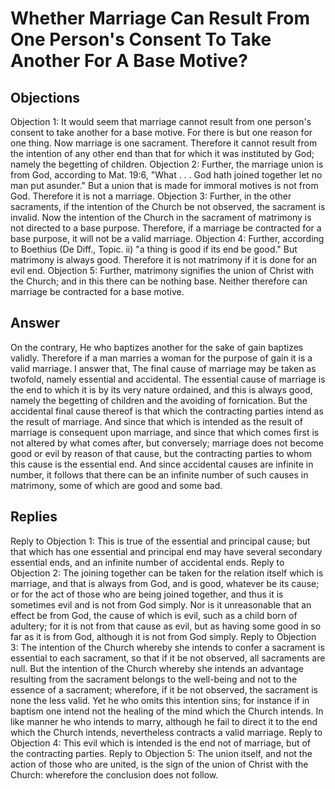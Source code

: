 # Whether Marriage Can Result From One Person's Consent To Take Another For A Base Motive?
## Objections
Objection 1: It would seem that marriage cannot result from one person's consent to take another for a base motive. For there is but one reason for one thing. Now marriage is one sacrament. Therefore it cannot result from the intention of any other end than that for which it was instituted by God; namely the begetting of children.
Objection 2: Further, the marriage union is from God, according to Mat. 19:6, "What . . . God hath joined together let no man put asunder." But a union that is made for immoral motives is not from God. Therefore it is not a marriage.
Objection 3: Further, in the other sacraments, if the intention of the Church be not observed, the sacrament is invalid. Now the intention of the Church in the sacrament of matrimony is not directed to a base purpose. Therefore, if a marriage be contracted for a base purpose, it will not be a valid marriage.
Objection 4: Further, according to Boethius (De Diff., Topic. ii) "a thing is good if its end be good." But matrimony is always good. Therefore it is not matrimony if it is done for an evil end.
Objection 5: Further, matrimony signifies the union of Christ with the Church; and in this there can be nothing base. Neither therefore can marriage be contracted for a base motive.
## Answer
On the contrary, He who baptizes another for the sake of gain baptizes validly. Therefore if a man marries a woman for the purpose of gain it is a valid marriage.
I answer that, The final cause of marriage may be taken as twofold, namely essential and accidental. The essential cause of marriage is the end to which it is by its very nature ordained, and this is always good, namely the begetting of children and the avoiding of fornication. But the accidental final cause thereof is that which the contracting parties intend as the result of marriage. And since that which is intended as the result of marriage is consequent upon marriage, and since that which comes first is not altered by what comes after, but conversely; marriage does not become good or evil by reason of that cause, but the contracting parties to whom this cause is the essential end. And since accidental causes are infinite in number, it follows that there can be an infinite number of such causes in matrimony, some of which are good and some bad.
## Replies
Reply to Objection 1: This is true of the essential and principal cause; but that which has one essential and principal end may have several secondary essential ends, and an infinite number of accidental ends.
Reply to Objection 2: The joining together can be taken for the relation itself which is marriage, and that is always from God, and is good, whatever be its cause; or for the act of those who are being joined together, and thus it is sometimes evil and is not from God simply. Nor is it unreasonable that an effect be from God, the cause of which is evil, such as a child born of adultery; for it is not from that cause as evil, but as having some good in so far as it is from God, although it is not from God simply.
Reply to Objection 3: The intention of the Church whereby she intends to confer a sacrament is essential to each sacrament, so that if it be not observed, all sacraments are null. But the intention of the Church whereby she intends an advantage resulting from the sacrament belongs to the well-being and not to the essence of a sacrament; wherefore, if it be not observed, the sacrament is none the less valid. Yet he who omits this intention sins; for instance if in baptism one intend not the healing of the mind which the Church intends. In like manner he who intends to marry, although he fail to direct it to the end which the Church intends, nevertheless contracts a valid marriage.
Reply to Objection 4: This evil which is intended is the end not of marriage, but of the contracting parties.
Reply to Objection 5: The union itself, and not the action of those who are united, is the sign of the union of Christ with the Church: wherefore the conclusion does not follow.